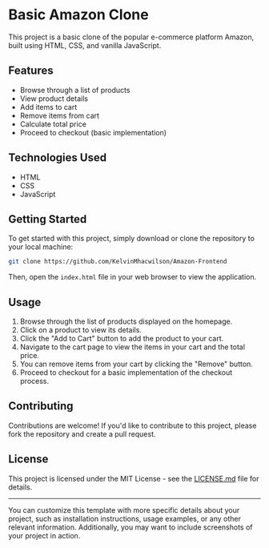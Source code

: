 # Basic Amazon Clone

This project is a basic clone of the popular e-commerce platform Amazon, built using HTML, CSS, and vanilla JavaScript.

## Features

- Browse through a list of products
- View product details
- Add items to cart
- Remove items from cart
- Calculate total price
- Proceed to checkout (basic implementation)

## Technologies Used

- HTML
- CSS
- JavaScript

## Getting Started

To get started with this project, simply download or clone the repository to your local machine:

```bash
git clone https://github.com/KelvinMhacwilson/Amazon-Frontend
```

Then, open the `index.html` file in your web browser to view the application.

## Usage

1. Browse through the list of products displayed on the homepage.
2. Click on a product to view its details.
3. Click the "Add to Cart" button to add the product to your cart.
4. Navigate to the cart page to view the items in your cart and the total price.
5. You can remove items from your cart by clicking the "Remove" button.
6. Proceed to checkout for a basic implementation of the checkout process.


## Contributing

Contributions are welcome! If you'd like to contribute to this project, please fork the repository and create a pull request.

## License

This project is licensed under the MIT License - see the [LICENSE.md](LICENSE.md) file for details.

---

You can customize this template with more specific details about your project, such as installation instructions, usage examples, or any other relevant information. Additionally, you may want to include screenshots of your project in action.
